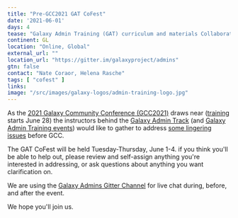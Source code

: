 ```yaml
---
title: "Pre-GCC2021 GAT CoFest"
date: '2021-06-01'
days: 4
tease: "Galaxy Admin Training (GAT) curriculum and materials CollaborationFest."
continent: GL
location: "Online, Global"
external_url: ""
location_url: "https://gitter.im/galaxyproject/admins"
gtn: false
contact: "Nate Coraor, Helena Rasche"
tags: [ "cofest" ]
links:
image: "/src/images/galaxy-logos/admin-training-logo.jpg"
---
```


As the [2021 Galaxy Community Conference (GCC2021)](https://www.vibconferences.be/events/gcc2021-virtual-edition) draws near ([training](https://galaxyproject.org/events/gcc2021/training/) starts June 28) the instructors behind the [Galaxy Admin Track](https://galaxyproject.org/events/gcc2021/training/admin-track) (and [Galaxy Admin Training events](/src/events/2021-01-admin-training/index.md))  would like to gather to address [some lingering issues](https://github.com/galaxyproject/training-material/issues/2274) before GCC.  

The GAT CoFest will be held Tuesday-Thursday, June 1-4. if you think you'll be able to help out, please review and self-assign anything you're interested in addressing, or ask questions about anything you want clarification on.

We are using the [Galaxy Admins Gitter Channel](https://gitter.im/galaxyproject/admins) for live chat during, before, and after the event.

We hope you'll join us.


